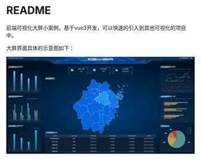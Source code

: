 # README

前端可视化大屏小案例，基于vue3开发，可以快速的引入到其他可视化的项目中。

大屏界面具体的示意图如下：

![image-20250511145932050](public/image-20250511145932050.png)
